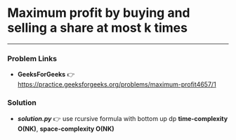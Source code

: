 # Maximum profit by buying and selling a share at most k times

---

### Problem Links
- **__GeeksForGeeks__** :point_right: https://practice.geeksforgeeks.org/problems/maximum-profit4657/1

### Solution
- **_solution.py_** :point_right: use rcursive formula with bottom up dp  **time-complexity O(NK)**, **space-complexity O(NK)**
